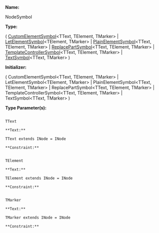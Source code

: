 **Name:**

NodeSymbol

**Type:**

(
[CustomElementSymbol](https://gitbook-18.gitbook.io/au//jit/semantic-model/classes/customelementsymbol)<TText, TElement, TMarker> |
[LetElementSymbol](https://gitbook-18.gitbook.io/au//jit/semantic-model/classes/letelementsymbol)<TElement, TMarker> |
[PlainElementSymbol](https://gitbook-18.gitbook.io/au//jit/semantic-model/classes/plainelementsymbol)<TText, TElement, TMarker> |
[ReplacePartSymbol](https://gitbook-18.gitbook.io/au//jit/semantic-model/classes/replacepartsymbol)<TText, TElement, TMarker> |
[TemplateControllerSymbol](https://gitbook-18.gitbook.io/au//jit/semantic-model/classes/templatecontrollersymbol)<TText, TElement, TMarker> |
[TextSymbol](https://gitbook-18.gitbook.io/au//jit/semantic-model/classes/textsymbol)<TText, TMarker>
)

**Initializer:**

(
CustomElementSymbol<TText, TElement, TMarker> |
LetElementSymbol<TElement, TMarker> |
PlainElementSymbol<TText, TElement, TMarker> |
ReplacePartSymbol<TText, TElement, TMarker> |
TemplateControllerSymbol<TText, TElement, TMarker> |
TextSymbol<TText, TMarker>
)

**Type Parameter(s):**

```**Name:**

TText

**Text:**

TText extends INode = INode

**Constraint:**

```

```**Name:**

TElement

**Text:**

TElement extends INode = INode

**Constraint:**

```

```**Name:**

TMarker

**Text:**

TMarker extends INode = INode

**Constraint:**

```

